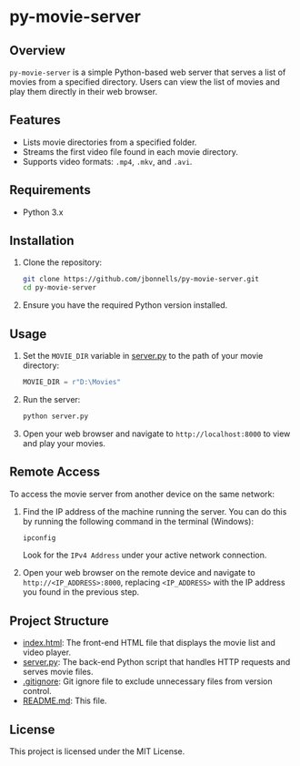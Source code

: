 # py-movie-server

## Overview
`py-movie-server` is a simple Python-based web server that serves a list of movies from a specified directory. Users can view the list of movies and play them directly in their web browser.

## Features
- Lists movie directories from a specified folder.
- Streams the first video file found in each movie directory.
- Supports video formats: `.mp4`, `.mkv`, and `.avi`.

## Requirements
- Python 3.x

## Installation
1. Clone the repository:
    ```sh
    git clone https://github.com/jbonnells/py-movie-server.git
    cd py-movie-server
    ```

2. Ensure you have the required Python version installed.

## Usage
1. Set the `MOVIE_DIR` variable in [server.py](http://_vscodecontentref_/0) to the path of your movie directory:
    ```python
    MOVIE_DIR = r"D:\Movies"
    ```

2. Run the server:
    ```sh
    python server.py
    ```

3. Open your web browser and navigate to `http://localhost:8000` to view and play your movies.

## Remote Access
To access the movie server from another device on the same network:
1. Find the IP address of the machine running the server. You can do this by running the following command in the terminal (Windows):
    ```sh
    ipconfig
    ```
    Look for the `IPv4 Address` under your active network connection.

2. Open your web browser on the remote device and navigate to `http://<IP_ADDRESS>:8000`, replacing `<IP_ADDRESS>` with the IP address you found in the previous step.

## Project Structure
- [index.html](http://_vscodecontentref_/1): The front-end HTML file that displays the movie list and video player.
- [server.py](http://_vscodecontentref_/2): The back-end Python script that handles HTTP requests and serves movie files.
- [.gitignore](http://_vscodecontentref_/3): Git ignore file to exclude unnecessary files from version control.
- [README.md](http://_vscodecontentref_/4): This file.

## License
This project is licensed under the MIT License.